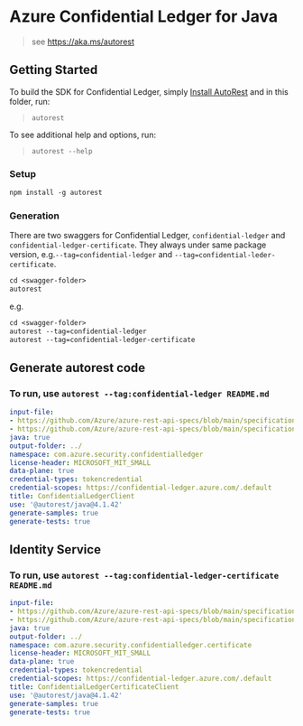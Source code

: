 # Azure Confidential Ledger for Java

> see https://aka.ms/autorest

## Getting Started

To build the SDK for Confidential Ledger, simply [Install AutoRest](https://aka.ms/autorest) and
in this folder, run:

> `autorest`

To see additional help and options, run:

> `autorest --help`

### Setup
```ps
npm install -g autorest
```

### Generation

There are two swaggers for Confidential Ledger, `confidential-ledger` and `confidential-ledger-certificate`. They always
under same package version, e.g.`--tag=confidential-ledger` and `--tag=confidential-leder-certificate`.

```ps
cd <swagger-folder>
autorest
```

e.g.
```ps
cd <swagger-folder>
autorest --tag=confidential-ledger
autorest --tag=confidential-ledger-certificate
```

## Generate autorest code
### To run, use `autorest --tag:confidential-ledger README.md`

``` yaml $(tag) == 'confidential-ledger'
input-file: 
- https://github.com/Azure/azure-rest-api-specs/blob/main/specification/confidentialledger/data-plane/Microsoft.ConfidentialLedger/stable/2022-05-13/common.json
- https://github.com/Azure/azure-rest-api-specs/blob/main/specification/confidentialledger/data-plane/Microsoft.ConfidentialLedger/stable/2022-05-13/confidentialledger.json
java: true
output-folder: ../
namespace: com.azure.security.confidentialledger
license-header: MICROSOFT_MIT_SMALL
data-plane: true
credential-types: tokencredential
credential-scopes: https://confidential-ledger.azure.com/.default
title: ConfidentialLedgerClient
use: '@autorest/java@4.1.42'
generate-samples: true
generate-tests: true
```


## Identity Service
### To run, use `autorest --tag:confidential-ledger-certificate README.md`
``` yaml $(tag) == 'confidential-ledger-certificate'
input-file: 
- https://github.com/Azure/azure-rest-api-specs/blob/main/specification/confidentialledger/data-plane/Microsoft.ConfidentialLedger/stable/2022-05-13/common.json
- https://github.com/Azure/azure-rest-api-specs/blob/main/specification/confidentialledger/data-plane/Microsoft.ConfidentialLedger/stable/2022-05-13/identityservice.json
java: true
output-folder: ../
namespace: com.azure.security.confidentialledger.certificate
license-header: MICROSOFT_MIT_SMALL
data-plane: true
credential-types: tokencredential
credential-scopes: https://confidential-ledger.azure.com/.default
title: ConfidentialLedgerCertificateClient
use: '@autorest/java@4.1.42'
generate-samples: true
generate-tests: true
```
